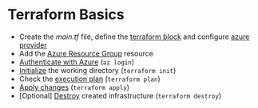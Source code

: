 # Terraform Basics
* Create the *main.tf* file, define the [terraform block](https://www.terraform.io/docs/language/settings/index.html) and configure [azure provider](https://registry.terraform.io/providers/hashicorp/azurerm/latest/docs#example-usage)
* Add the [Azure Resource Group](https://registry.terraform.io/providers/hashicorp/azurerm/latest/docs/resources/resource_group) resource
* [Authenticate with Azure](https://registry.terraform.io/providers/hashicorp/azurerm/latest/docs/guides/azure_cli) (`az login`)
* [Initialize](https://www.terraform.io/docs/cli/commands/init.html) the working directory (`terraform init`)
* Check the [execution plan](https://www.terraform.io/docs/cli/commands/plan.html) (`terraform plan`)
* [Apply changes](https://www.terraform.io/docs/cli/commands/apply.html) (`terraform apply`)
* [Optional] [Destroy](https://www.terraform.io/docs/cli/commands/destroy.html) created infrastructure (`terraform destroy`)
